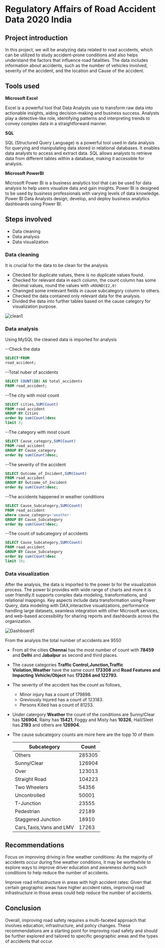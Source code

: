# Regulatory Affairs of Road Accident Data 2020 India

## Project introduction

In this project, we will be analyzing data related to road accidents, which can be utilized to study accident-prone conditions and also helps understand the factors that influence road fatalities. The data includes information about accidents, such as the number of vehicles involved, severity of the accident, and the location and Cause of the accident.

## Tools used

**Microsoft Excel**

Excel is a powerful tool that Data Analysts use to transform raw data into actionable insights, aiding decision-making and business success. Analysts play a detective-like role, identifying patterns and interpreting trends to convey complex data in a straightforward manner.

**SQL**

SQL (Structured Query Language) is a powerful tool used in data analysis for querying and manipulating data stored in relational databases. It enables data analysts to access and extract data. SQL allows analysts to retrieve data from different tables within a database, making it accessible for analysis.

**Microsoft PowerBI**

Microsoft Power BI is a business analytics tool that can be used for data analysis to help users visualize data and gain insights. Power BI is designed to be used by business professionals with varying levels of data knowledge. Power BI Data Analysts design, develop, and deploy business analytics dashboards using Power BI.

## Steps involved

* Data cleaning
* Data analysis
* Data visualization

### Data cleaning

It is crucial for the data to be clean for the analysis
* Checked for duplicate values, there is no duplicate values found.
* Checked for relevant data in each column, the count column has some decimal values, round the values with ```=ROUND(E2,0)```
* Channged some irrelevant fields in cause subcategory column to others.
* Checked the data contained only relevant data for the analysis.
* Divided the data into further tables based on the cause category for visualization purpose.

 ![clean1](https://github.com/user-attachments/assets/a865da43-f4f1-4bfe-b217-fc079db3762c)


 ### Data analysis

 Using MySQL the cleaned data is imported for analysis

 --Check the data
 ```sql
SELECT*FROM
road_accident;
```

--Total nuber of accidents
```sql
SELECT COUNT(ID) AS total_accidents
FROM road_accident;
```

--The city with most count
```sql
SELECT cities,SUM(Count)
FROM road_accident
GROUP BY Cities
order by sum(Count)desc
limit 3;
```

--The category with most count
```sql
SELECT Cause_category,SUM(Count)
FROM road_accident
GROUP BY Cause_category
order by sum(Count)desc;
```

--The severity of the accident
```sql
SELECT Outcome_of_Incident,SUM(Count)
FROM road_accident
GROUP BY Outcome_of_Incident
order by sum(Count)desc;
```

--The accidents happened in weather conditions
```sql
SELECT Cause_Subcategory,SUM(Count)
FROM road_accident
where cause_category='weather'
GROUP BY Cause_Subcategory
order by sum(Count)desc;
```

--The count of subcategory of accidents
```sql
SELECT Cause_Subcategory,SUM(Count)
FROM road_accident
GROUP BY Cause_Subcategory
order by sum(Count)desc
limit 10;
```

### Data visualization

After the analysis, the data is imported to the power bi for the visualization process. The power bi provides with wide range of charts and more it is user friendly.It supports complex data modeling, transformations, and relational mappings. Key aspects include data transformation using Power Query, data modeling with DAX,interactive visualizations, performance handling large datasets, seamless integration with other Microsoft services, and web-based accessibility for sharing reports and dashboards across the organization.

![Dashboard1](https://github.com/user-attachments/assets/31fc2c7b-5d72-45fb-8cf5-b2c2f492cc00)

From the analysis the total number of accidents are 9550
* From all the cities **Chennai** has the most number of count with **78459** and **Delhi** and **Jabalpur** as second and third places.
* The cause categories **Traffic Control,Junction,Traffic Violation,Weather** have the same count **173308** and **Road Features and Impacting Vehicle/Object** has **173284 and 122793.**
* The severity of the accident has the count as follows,
    * Minor injury has a count of 179898.
    * Greviously Injured has a count of 123183.
    * Persons Killed has a count of 81253.
* Under catergory **Weather** the count of the conditions are Sunny/Clear has **126904**, Rainy has **15421**, Foggy and Misty has **10326**, Hail/Sleet has **2193** and others are **126904.**
* The cause subcategory counts are more here are the topp 10 of them
  
    |Subcategory|Count|
    |-----------|-----|
    |Others|285305|
    |Sunny/Clear|126904|
    |Over|123013|
    |Straight Road|	104223|
    | Two Wheelers	|54356|
    | Uncontrolled	|50001|
    | T-Junction|	23555|
    | Pedestrian|	22189|
    | Staggered Junction|	18910|
    | Cars,Taxis,Vans and LMV |	17263|

## Recommendations

Focus on improving driving in fine weather conditions: As the majority of accidents occur during fine weather conditions, it may be worthwhile to explore ways to improve driver education and awareness during such conditions to help reduce the number of accidents.

Improve road infrastructure in areas with high accident rates: Given that certain geographic areas have higher accident rates, improving road infrastructure in those areas could help reduce the number of accidents.

## Conclusion

Overall, improving road safety requires a multi-faceted approach that involves education, infrastructure, and policy changes. These recommendations are a starting point for improving road safety and should be further explored and tailored to specific geographic areas and the types of accidents that occur.
